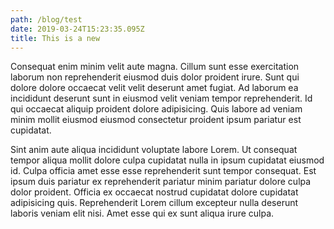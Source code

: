```yaml
---
path: /blog/test
date: 2019-03-24T15:23:35.095Z
title: This is a new
---
```

Consequat enim minim velit aute magna. Cillum sunt esse exercitation laborum non reprehenderit eiusmod duis dolor proident irure. Sunt qui dolore dolore occaecat velit velit deserunt amet fugiat. Ad laborum ea incididunt deserunt sunt in eiusmod velit veniam tempor reprehenderit. Id qui occaecat aliquip proident dolore adipisicing. Quis labore ad veniam minim mollit eiusmod eiusmod consectetur proident ipsum pariatur est cupidatat.



Sint anim aute aliqua incididunt voluptate labore Lorem. Ut consequat tempor aliqua mollit dolore culpa cupidatat nulla in ipsum cupidatat eiusmod id. Culpa officia amet esse esse reprehenderit sunt tempor consequat. Est ipsum duis pariatur ex reprehenderit pariatur minim pariatur dolore culpa dolor proident. Officia ex occaecat nostrud cupidatat dolore cupidatat adipisicing quis. Reprehenderit Lorem cillum excepteur nulla deserunt laboris veniam elit nisi. Amet esse qui ex sunt aliqua irure culpa.
